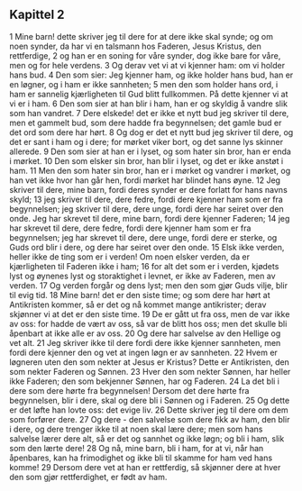 ## Kapittel 2

1 Mine barn! dette skriver jeg til dere for at dere ikke skal synde; og om noen synder, da har vi en talsmann hos Faderen, Jesus Kristus, den rettferdige,
2 og han er en soning for våre synder, dog ikke bare for våre, men og for hele verdens.
3 Og derav vet vi at vi kjenner ham: om vi holder hans bud.
4 Den som sier: Jeg kjenner ham, og ikke holder hans bud, han er en løgner, og i ham er ikke sannheten;
5 men den som holder hans ord, i ham er sannelig kjærligheten til Gud blitt fullkommen. På dette kjenner vi at vi er i ham.
6 Den som sier at han blir i ham, han er og skyldig å vandre slik som han vandret.
7 Dere elskede! det er ikke et nytt bud jeg skriver til dere, men et gammelt bud, som dere hadde fra begynnelsen; det gamle bud er det ord som dere har hørt.
8 Og dog er det et nytt bud jeg skriver til dere, og det er sant i ham og i dere; for mørket viker bort, og det sanne lys skinner allerede.
9 Den som sier at han er i lyset, og som hater sin bror, han er enda i mørket.
10 Den som elsker sin bror, han blir i lyset, og det er ikke anstøt i ham.
11 Men den som hater sin bror, han er i mørket og vandrer i mørket, og han vet ikke hvor han går hen, fordi mørket har blindet hans øyne.
12 Jeg skriver til dere, mine barn, fordi deres synder er dere forlatt for hans navns skyld;
13 jeg skriver til dere, dere fedre, fordi dere kjenner ham som er fra begynnelsen; jeg skriver til dere, dere unge, fordi dere har seiret over den onde. Jeg har skrevet til dere, mine barn, fordi dere kjenner Faderen;
14 jeg har skrevet til dere, dere fedre, fordi dere kjenner ham som er fra begynnelsen; jeg har skrevet til dere, dere unge, fordi dere er sterke, og Guds ord blir i dere, og dere har seiret over den onde.
15 Elsk ikke verden, heller ikke de ting som er i verden! Om noen elsker verden, da er kjærligheten til Faderen ikke i ham;
16 for alt det som er i verden, kjødets lyst og øynenes lyst og storaktighet i levnet, er ikke av Faderen, men av verden.
17 Og verden forgår og dens lyst; men den som gjør Guds vilje, blir til evig tid.
18 Mine barn! det er den siste time; og som dere har hørt at Antikristen kommer, så er det og nå kommet mange antikrister; derav skjønner vi at det er den siste time.
19 De er gått ut fra oss, men de var ikke av oss: for hadde de vært av oss, så var de blitt hos oss; men det skulle bli åpenbart at ikke alle er av oss.
20 Og dere har salvelse av den Hellige og vet alt.
21 Jeg skriver ikke til dere fordi dere ikke kjenner sannheten, men fordi dere kjenner den og vet at ingen løgn er av sannheten.
22 Hvem er løgneren uten den som nekter at Jesus er Kristus? Dette er Antikristen, den som nekter Faderen og Sønnen.
23 Hver den som nekter Sønnen, har heller ikke Faderen; den som bekjenner Sønnen, har og Faderen.
24 La det bli i dere som dere hørte fra begynnelsen! Dersom det dere hørte fra begynnelsen, blir i dere, skal og dere bli i Sønnen og i Faderen.
25 Og dette er det løfte han lovte oss: det evige liv.
26 Dette skriver jeg til dere om dem som forfører dere.
27 Og dere - den salvelse som dere fikk av ham, den blir i dere, og dere trenger ikke til at noen skal lære dere; men som hans salvelse lærer dere alt, så er det og sannhet og ikke løgn; og bli i ham, slik som den lærte dere!
28 Og nå, mine barn, bli i ham, for at vi, når han åpenbares, kan ha frimodighet og ikke bli til skamme for ham ved hans komme!
29 Dersom dere vet at han er rettferdig, så skjønner dere at hver den som gjør rettferdighet, er født av ham.
